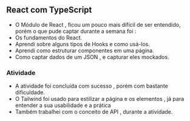 ## React com TypeScript
- O Módulo de React , ficou um pouco mais difícil de ser entendido, porém o que pude captar durante a semana foi :
- Os fundamentos do React.
- Aprendi sobre alguns tipos de Hooks e como usá-los.
- Aprendi como estruturar componentes em uma página.
- Como captar dados de um JSON , e capturar eles mockados.

### Atividade
- A atividade foi concluída com sucesso , porém com bastante dificuldade.
- O Tailwind foi usado para estilizar a página e os elementos , já para entender a sua usabilidade e a prática
- Também trabalhei com o conceito de API , durante a atividade.